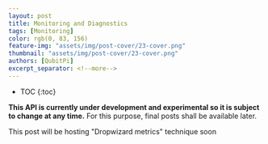 ```yaml
---
layout: post
title: Monitoring and Diagnostics
tags: [Monitoring]
color: rgb(0, 83, 156)
feature-img: "assets/img/post-cover/23-cover.png"
thumbnail: "assets/img/post-cover/23-cover.png"
authors: [QubitPi]
excerpt_separator: <!--more-->
---
```



<!--more-->

* TOC
{:toc}

**This API is currently under development and experimental so it is subject to change at any time.** For this purpose,
final posts shall be available later.

This post will be hosting "Dropwizard metrics" technique soon
